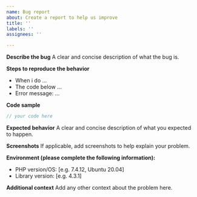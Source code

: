 ```yaml
---
name: Bug report
about: Create a report to help us improve
title: ''
labels: ''
assignees: ''

---
```


<!--
Please FOLLOW THE ISSUE TEMPLATE unless you have a good reason not to.
If you have a question or an issue that is not a bug, please use the Q&A section under discussions instead. Thanks!
-->
**Describe the bug**
A clear and concise description of what the bug is.

**Steps to reproduce the behavior**
- When i do ...
- The code below ...
- Error message: ...

**Code sample**
```php
// your code here
```

**Expected behavior**
A clear and concise description of what you expected to happen.

**Screenshots**
If applicable, add screenshots to help explain your problem.

**Environment (please complete the following information):**
 - PHP version/OS: [e.g. 7.4.12, Ubuntu 20.04]
 - Library version: [e.g. 4.3.1]

**Additional context**
Add any other context about the problem here.
